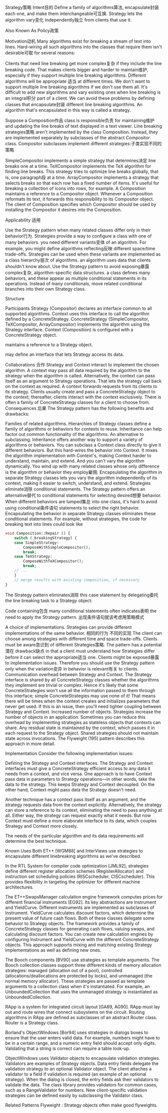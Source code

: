 Strategy策略
Intent目的
Define a family of algorithms算法, encapsulate封装 each one, and make them interchangeable可互换. 
Strategy lets the algorithm vary变化 independently独立 from clients that use it.

Also Known As
Policy政策

Motivation动机
Many algorithms exist for breaking a stream of text into lines. 
Hard-wiring all such algorithms into the classes that require them isn't desirable可取 for several reasons:

Clients that need line breaking get more complex复杂 if they include the line breaking code. 
That makes clients bigger and harder to maintain维护, especially if they support multiple line breaking algorithms. 
Different algorithms will be appropriate 适当 at different times. 
We don't want to support multiple line breaking algorithms if we don't use them all. 
It's difficult to add new algorithms and vary existing ones when line breaking is an integral积分 part of a client.
We can avoid these problems by defining classes that encapsulate封装 different line breaking algorithms.
An algorithm that's encapsulated in this way is called a strategy.

Suppose a Composition作品 class is responsible负责 for maintaining维护 and updating the line breaks of text displayed in a text viewer.
 Line breaking strategies策略 aren't implemented by the class Composition. 
 Instead, they are implemented separately by subclasses of the abstract Compositor class.
  Compositor subclasses implement different strategies:子类实现不同的策略 

SimpleCompositor implements a simple strategy that determines决定 line breaks one at a time. 
TeXCompositor implements the TeX algorithm for finding line breaks.
 This strategy tries to optimize line breaks globally, that is, one paragraph段 at a time. 
ArrayCompositor implements a strategy that selects breaks so that each row has a fixed number of items.
 It's useful for breaking a collection of icons into rows, for example.
A Composition maintains a reference to a Compositor object. Whenever a Composition reformats its text, 
it forwards this responsibility to its Compositor object. 
The client of Composition specifies which Compositor should be used by installing the Compositor it desires into the Composition.

Applicability 适用

Use the Strategy pattern when many related classes differ only in their behavior行为.
 Strategies provide a way to configure a class with one of many behaviors. 
you need different variants变体 of an algorithm. 
For example, you might define algorithms reflecting反映 different space/time trade-offs.
 Strategies can be used when these variants are implemented as a class hierarchy层次 of algorithms. 
an algorithm uses data that clients shouldn't know about.
 Use the Strategy pattern to avoid exposing暴露 complex复杂, algorithm-specific data structures. 
a class defines many behaviors, and these appear as multiple conditional statements in its operations.
 Instead of many conditionals, move related conditional branches into their own Strategy class.
 
Structure

Participants
Strategy (Compositor) 
declares an interface common to all supported algorithms. Context uses this interface to call the algorithm defined by a ConcreteStrategy.
ConcreteStrategy (SimpleCompositor, TeXCompositor, ArrayCompositor) 
implements the algorithm using the Strategy interface.
Context (Composition) 
is configured with a ConcreteStrategy object. 

maintains a reference to a Strategy object. 

may define an interface that lets Strategy access its data.

Collaborations 合作
Strategy and Context interact to implement the chosen algorithm. A context may pass all data required by the algorithm to the strategy when the algorithm is called. Alternatively, the context can pass itself as an argument to Strategy operations. That lets the strategy call back on the context as required. 
A context forwards requests from its clients to its strategy. Clients usually create and pass a ConcreteStrategy object to the context; thereafter, clients interact with the context exclusively. There is often a family of ConcreteStrategy classes for a client to choose from.
Consequences 后果
The Strategy pattern has the following benefits and drawbacks:

Families of related algorithms. 
Hierarchies of Strategy classes define a family of algorithms or behaviors for contexts to reuse.
 Inheritance can help factor out common functionality of the algorithms. 
An alternative to subclassing. 
Inheritance offers another way to support a variety of algorithms or behaviors. 
You can subclass a Context class directly to give it different behaviors. 
But this hard-wires the behavior into Context. 
It mixes the algorithm implementation with Context's, making Context harder to understand, maintain, and extend. 
And you can't vary the algorithm dynamically. 
You wind up with many related classes whose only difference is the algorithm or behavior they employ雇佣. 
Encapsulating the algorithm in separate Strategy classes lets you vary the algorithm independently of its context, 
making it easier to switch, understand, and extend. 
Strategies eliminate消除 conditional statements. 
The Strategy pattern offers an alternative替代 to conditional statements for selecting desired想要 behavior. 
When different behaviors are lumped集总 into one class, 
it's hard to avoid using conditional条件语句 statements to select the right behavior. 
Encapsulating the behavior in separate Strategy classes eliminates these conditional statements. 
For example, without strategies, the code for breaking text into lines could look like 
```php
void Composition::Repair () {
    switch (_breakingStrategy) {
    case SimpleStrategy:
        ComposeWithSimpleCompositor();
        break;
    case TeXStrategy:
        ComposeWithTeXCompositor();
        break;
    // ...
    }
    // merge results with existing composition, if necessary
}
```

The Strategy pattern eliminates消除 this case statement by delegating委托 the line breaking task to a Strategy object:

Code containing包含 many conditional statements often indicates表明 the need to apply the Strategy pattern.
出现条件语句就该考虑用策略模式

A choice of implementations. 
Strategies can provide different implementations of the same behavior.
相同的行为 不同的实现
 The client can choose among strategies with different time and space trade-offs. 
Clients must be aware意识到 of different Strategies策略. 
The pattern has a potential潜在 drawback缺点 in that a client must understand how Strategies differ before it can select the appropriate适当 one. 
Clients might be exposed暴露 to implementation issues. 
Therefore you should use the Strategy pattern only when the variation变异 in behavior is relevant有关 to clients. 
Communication overhead between Strategy and Context. 
The Strategy interface is shared by all ConcreteStrategy classes whether the algorithms they implement are trivial or complex. 
Hence it's likely that some ConcreteStrategies won't use all the information passed to them through this interface;
 simple ConcreteStrategies may use none of it! That means there will be times when the context creates and initializes parameters that never get used. 
 If this is an issue, then you'll need tighter coupling between Strategy and Context. 
Increased number of objects. Strategies increase the number of objects in an application.
 Sometimes you can reduce this overhead by implementing strategies as stateless objects that contexts can share. 
 Any residual state is maintained by the context, which passes it in each request to the Strategy object. 
 Shared strategies should not maintain state across invocations. The Flyweight (195) pattern describes this approach in more detail.
 
Implementation
Consider the following implementation issues:

Defining the Strategy and Context interfaces. The Strategy and Context interfaces must give a ConcreteStrategy efficient access to any data it needs from a context, and vice versa. 
One approach is to have Context pass data in parameters to Strategy operations—in other words, take the data to the strategy. This keeps Strategy and Context decoupled. On the other hand, Context might pass data the Strategy doesn't need.

Another technique has a context pass itself as an argument, and the strategy requests data from the context explicitly. Alternatively, the strategy can store a reference to its context, eliminating the need to pass anything at all. Either way, the strategy can request exactly what it needs. But now Context must define a more elaborate interface to its data, which couples Strategy and Context more closely.

The needs of the particular algorithm and its data requirements will determine the best technique.


Known Uses
Both ET++ [WGM88] and InterViews use strategies to encapsulate different linebreaking algorithms as we've described.

In the RTL System for compiler code optimization [JML92], strategies define different register allocation schemes (RegisterAllocator) and instruction set scheduling policies (RISCscheduler, CISCscheduler). This provides flexibility in targeting the optimizer for different machine architectures.

The ET++SwapsManager calculation engine framework computes prices for different financial instruments [EG92]. Its key abstractions are Instrument and YieldCurve. Different instruments are implemented as subclasses of Instrument. YieldCurve calculates discount factors, which determine the present value of future cash flows. Both of these classes delegate some behavior to Strategy objects. The framework provides a family of ConcreteStrategy classes for generating cash flows, valuing swaps, and calculating discount factors. You can create new calculation engines by configuring Instrument and YieldCurve with the different ConcreteStrategy objects. This approach supports mixing and matching existing Strategy implementations as well as defining new ones.

The Booch components [BV90] use strategies as template arguments. The Booch collection classes support three different kinds of memory allocation strategies: managed (allocation out of a pool), controlled (allocations/deallocations are protected by locks), and unmanaged (the normal memory allocator). These strategies are passed as template arguments to a collection class when it's instantiated. For example, an UnboundedCollection that uses the unmanaged strategy is instantiated as UnboundedCollection.

RApp is a system for integrated circuit layout [GA89, AG90]. RApp must lay out and route wires that connect subsystems on the circuit. Routing algorithms in RApp are defined as subclasses of an abstract Router class. Router is a Strategy class.

Borland's ObjectWindows [Bor94] uses strategies in dialogs boxes to ensure that the user enters valid data. For example, numbers might have to be in a certain range, and a numeric entry field should accept only digits. Validating that a string is correct can require a table look-up.

ObjectWindows uses Validator objects to encapsulate validation strategies. Validators are examples of Strategy objects. Data entry fields delegate the validation strategy to an optional Validator object. The client attaches a validator to a field if validation is required (an example of an optional strategy). When the dialog is closed, the entry fields ask their validators to validate the data. The class library provides validators for common cases, such as a RangeValidator for numbers. New client-specific validation strategies can be defined easily by subclassing the Validator class.

Related Patterns
Flyweight : Strategy objects often make good flyweights.

